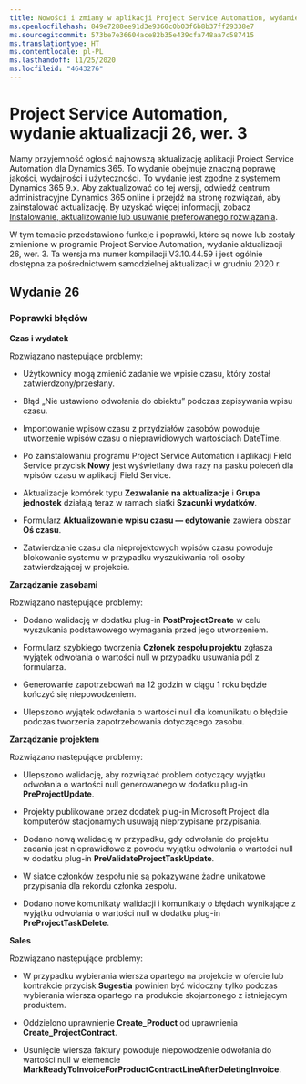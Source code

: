 ```yaml
---
title: Nowości i zmiany w aplikacji Project Service Automation, wydanie aktualizacji 26, wer. 3
ms.openlocfilehash: 849e7288ee91d3e9360c0b03f6b8b37ff29338e7
ms.sourcegitcommit: 573be7e36604ace82b35e439cfa748aa7c587415
ms.translationtype: HT
ms.contentlocale: pl-PL
ms.lasthandoff: 11/25/2020
ms.locfileid: "4643276"
---
```

<a name="project-service-automation-update-release-26-v3"></a>Project Service Automation, wydanie aktualizacji 26, wer. 3
================================================

Mamy przyjemność ogłosić najnowszą aktualizację aplikacji Project Service Automation dla Dynamics 365. To wydanie obejmuje znaczną poprawę jakości, wydajności i użyteczności. To wydanie jest zgodne z systemem Dynamics 365 9.x. Aby zaktualizować do tej wersji, odwiedź centrum administracyjne Dynamics 365 online i przejdź na stronę rozwiązań, aby zainstalować aktualizację. By uzyskać więcej informacji, zobacz [Instalowanie, aktualizowanie lub usuwanie preferowanego rozwiązania](https://docs.microsoft.com/power-platform/admin/install-remove-preferred-solution).

W tym temacie przedstawiono funkcje i poprawki, które są nowe lub zostały zmienione w programie Project Service Automation, wydanie aktualizacji 26, wer. 3. Ta wersja ma numer kompilacji V3.10.44.59 i jest ogólnie dostępna za pośrednictwem samodzielnej aktualizacji w grudniu 2020 r.

<a name="update-release-26"></a>Wydanie 26
-----------------

### <a name="bug-fixes"></a>Poprawki błędów

**Czas i wydatek**

Rozwiązano następujące problemy:

-   Użytkownicy mogą zmienić zadanie we wpisie czasu, który został zatwierdzony/przesłany.

-   Błąd „Nie ustawiono odwołania do obiektu” podczas zapisywania wpisu czasu.

-   Importowanie wpisów czasu z przydziałów zasobów powoduje utworzenie wpisów czasu o nieprawidłowych wartościach DateTime.

-   Po zainstalowaniu programu Project Service Automation i aplikacji Field Service przycisk **Nowy** jest wyświetlany dwa razy na pasku poleceń dla wpisów czasu w aplikacji Field Service.

-   Aktualizacje komórek typu **Zezwalanie na aktualizacje** i **Grupa jednostek** działają teraz w ramach siatki **Szacunki wydatków**.

-   Formularz **Aktualizowanie wpisu czasu — edytowanie** zawiera obszar **Oś czasu**.

-   Zatwierdzanie czasu dla nieprojektowych wpisów czasu powoduje blokowanie systemu w przypadku wyszukiwania roli osoby zatwierdzającej w projekcie.

**Zarządzanie zasobami**

Rozwiązano następujące problemy:

-   Dodano walidację w dodatku plug-in **PostProjectCreate** w celu wyszukania podstawowego wymagania przed jego utworzeniem.

-   Formularz szybkiego tworzenia **Członek zespołu projektu** zgłasza wyjątek odwołania o wartości null w przypadku usuwania pól z formularza.

-   Generowanie zapotrzebowań na 12 godzin w ciągu 1 roku będzie kończyć się niepowodzeniem.

-   Ulepszono wyjątek odwołania o wartości null dla komunikatu o błędzie podczas tworzenia zapotrzebowania dotyczącego zasobu.

**Zarządzanie projektem**

Rozwiązano następujące problemy:

-   Ulepszono walidację, aby rozwiązać problem dotyczący wyjątku odwołania o wartości null generowanego w dodatku plug-in **PreProjectUpdate**.

-   Projekty publikowane przez dodatek plug-in Microsoft Project dla komputerów stacjonarnych usuwają nieprzypisane przypisania.

-   Dodano nową walidację w przypadku, gdy odwołanie do projektu zadania jest nieprawidłowe z powodu wyjątku odwołania o wartości null w dodatku plug-in **PreValidateProjectTaskUpdate**.

-   W siatce członków zespołu nie są pokazywane żadne unikatowe przypisania dla rekordu członka zespołu.

-   Dodano nowe komunikaty walidacji i komunikaty o błędach wynikające z wyjątku odwołania o wartości null w dodatku plug-in **PreProjectTaskDelete**.

**Sales**

Rozwiązano następujące problemy:

-   W przypadku wybierania wiersza opartego na projekcie w ofercie lub kontrakcie przycisk **Sugestia** powinien być widoczny tylko podczas wybierania wiersza opartego na produkcie skojarzonego z istniejącym produktem.

-   Oddzielono uprawnienie **Create_Product** od uprawnienia **Create_ProjectContract**.

-   Usunięcie wiersza faktury powoduje niepowodzenie odwołania do wartości null w elemencie **MarkReadyToInvoiceForProductContractLineAfterDeletingInvoice**.
